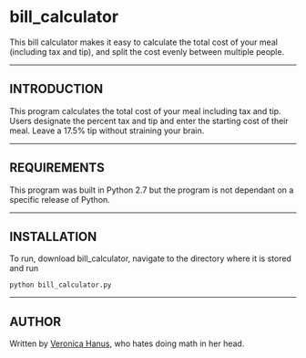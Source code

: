 # bill_calculator
This bill calculator makes it easy to calculate the total cost of your meal (including tax and tip), and split the cost evenly between multiple people.

-----------------------
INTRODUCTION
-----------------------
This program calculates the total cost of your meal including tax and tip.  Users designate the percent tax and tip and enter the starting cost of their meal.  Leave a 17.5% tip without straining your brain.

------------------------
REQUIREMENTS
------------------------
This program was built in Python 2.7 but the program is not dependant on a specific release of Python.

---------------------
INSTALLATION
---------------------
To run, download bill_calculator, navigate to the directory where it is stored and run
<pre><code>python bill_calculator.py</code></pre>

-------------
AUTHOR
-------------
Written by <a href="https://github.com/vzhz">Veronica Hanus</a>, who hates doing math in her head.
